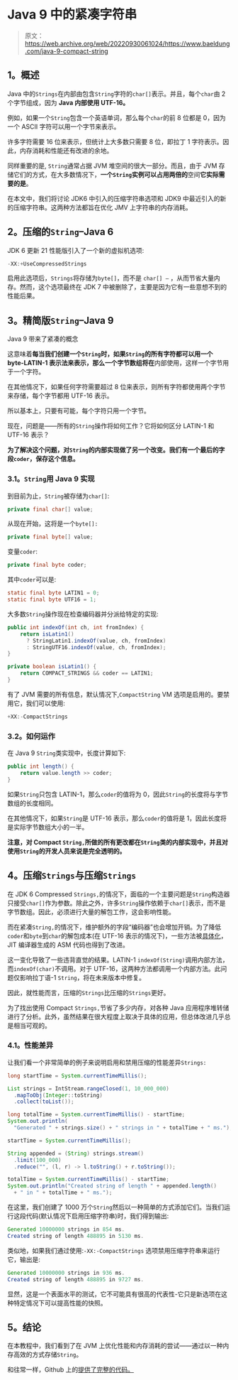 # Java 9 中的紧凑字符串

> 原文：<https://web.archive.org/web/20220930061024/https://www.baeldung.com/java-9-compact-string>

## 1。概述

Java 中的`Strings`在内部由包含`String`字符的`char[]`表示。并且，每个`char`由 2 个字节组成，因为 **Java 内部使用 UTF-16。**

例如，如果一个`String`包含一个英语单词，那么每个`char`的前 8 位都是 0，因为一个 ASCII 字符可以用一个字节来表示。

许多字符需要 16 位来表示，但统计上大多数只需要 8 位，即拉丁 1 字符表示。因此，内存消耗和性能还有改进的余地。

同样重要的是, `String`通常占据 JVM 堆空间的很大一部分。而且，由于 JVM 存储它们的方式，在大多数情况下，**一个`String`实例可以占用两倍的**空间**它实际需要的是**。

在本文中，我们将讨论 JDK6 中引入的压缩字符串选项和 JDK9 中最近引入的新的压缩字符串。这两种方法都旨在优化 JMV 上字符串的内存消耗。

## 2。压缩的`String`–Java 6

JDK 6 更新 21 性能版引入了一个新的虚拟机选项:

```java
-XX:+UseCompressedStrings
```

启用此选项后，`Strings`将存储为`byte[]`，而不是 `char[] –` ，从而节省大量内存。然而，这个选项最终在 JDK 7 中被删除了，主要是因为它有一些意想不到的性能后果。

## 3。精简版`String`–Java 9

Java 9 带来了紧凑的概念

这意味着**每当我们创建一个`String`时，如果`String`的所有字符都可以用一个 byte-LATIN-1 表示法来表示，那么一个字节数组将在**内部使用，这样一个字节用于一个字符。

在其他情况下，如果任何字符需要超过 8 位来表示，则所有字符都使用两个字节来存储，每个字节都用 UTF-16 表示。

所以基本上，只要有可能，每个字符只用一个字节。

现在，问题是——所有的`String`操作将如何工作？它将如何区分 LATIN-1 和 UTF-16 表示？

**为了解决这个问题，对`String`的内部实现做了另一个改变。我们有一个最后的字段`coder`，保存这个信息。**

### 3.1。`String`用 Java 9 实现

到目前为止，`String`被存储为`char[]`:

```java
private final char[] value;
```

从现在开始，这将是一个`byte[]:`

```java
private final byte[] value;
```

变量`coder`:

```java
private final byte coder;
```

其中`coder`可以是:

```java
static final byte LATIN1 = 0;
static final byte UTF16 = 1;
```

大多数`String`操作现在检查编码器并分派给特定的实现:

```java
public int indexOf(int ch, int fromIndex) {
    return isLatin1() 
      ? StringLatin1.indexOf(value, ch, fromIndex) 
      : StringUTF16.indexOf(value, ch, fromIndex);
}  

private boolean isLatin1() {
    return COMPACT_STRINGS && coder == LATIN1;
} 
```

有了 JVM 需要的所有信息，默认情况下,`CompactString` VM 选项是启用的。要禁用它，我们可以使用:

```java
+XX:-CompactStrings
```

### 3.2。如何运作

在 Java 9 `String`类实现中，长度计算如下:

```java
public int length() {
    return value.length >> coder;
}
```

如果`String`只包含 LATIN-1，那么`coder`的值将为 0，因此`String`的长度将与字节数组的长度相同。

在其他情况下，如果`String`是 UTF-16 表示，那么`coder`的值将是 1，因此长度将是实际字节数组大小的一半。

**注意，对 Compact `String,`所做的所有更改都在`String`类的内部实现中，并且对使用`String`的开发人员来说是完全透明的。**

## 4。压缩`Strings`与压缩`Strings`

在 JDK 6 Compressed `Strings,`的情况下，面临的一个主要问题是`String`构造器只接受`char[]`作为参数。除此之外，许多`String`操作依赖于`char[]`表示，而不是字节数组。因此，必须进行大量的解包工作，这会影响性能。

而在紧凑`String,`的情况下，维护额外的字段“编码器”也会增加开销。为了降低`coder`和`byte`到`char`的解包成本(在 UTF-16 表示的情况下)，一些方法被[具体化](https://web.archive.org/web/20220630012154/https://en.wikipedia.org/wiki/Intrinsic_function)，JIT 编译器生成的 ASM 代码也得到了改进。

这一变化导致了一些违背直觉的结果。LATIN-1 `indexOf(String)`调用内部方法，而`indexOf(char)`不调用。对于 UTF-16，这两种方法都调用一个内部方法。此问题仅影响拉丁语-1 `String`，将在未来版本中修复。

因此，就性能而言，压缩的`Strings`比压缩的`Strings`更好。

为了找出使用 Compact `Strings,`节省了多少内存，对各种 Java 应用程序堆转储进行了分析。此外，虽然结果在很大程度上取决于具体的应用，但总体改进几乎总是相当可观的。

### 4.1。性能差异

让我们看一个非常简单的例子来说明启用和禁用压缩的性能差异`Strings:`

```java
long startTime = System.currentTimeMillis();

List strings = IntStream.rangeClosed(1, 10_000_000)
  .mapToObj(Integer::toString) 
  .collect(toList());

long totalTime = System.currentTimeMillis() - startTime;
System.out.println(
  "Generated " + strings.size() + " strings in " + totalTime + " ms.");

startTime = System.currentTimeMillis();

String appended = (String) strings.stream()
  .limit(100_000)
  .reduce("", (l, r) -> l.toString() + r.toString());

totalTime = System.currentTimeMillis() - startTime;
System.out.println("Created string of length " + appended.length() 
  + " in " + totalTime + " ms.");
```

在这里，我们创建了 1000 万个`String`然后以一种简单的方式添加它们。当我们运行这段代码(默认情况下启用压缩字符串)时，我们得到输出:

```java
Generated 10000000 strings in 854 ms.
Created string of length 488895 in 5130 ms.
```

类似地，如果我们通过使用:`-XX:-CompactStrings` 选项禁用压缩字符串来运行它，输出是:

```java
Generated 10000000 strings in 936 ms.
Created string of length 488895 in 9727 ms.
```

显然，这是一个表面水平的测试，它不可能具有很高的代表性-它只是新选项在这种特定情况下可以提高性能的快照。

## 5。结论

在本教程中，我们看到了在 JVM 上优化性能和内存消耗的尝试——通过以一种内存高效的方式存储`String`。

和往常一样，Github 上的[提供了完整的代码。](https://web.archive.org/web/20220630012154/https://github.com/eugenp/tutorials/tree/master/core-java-modules/core-java-strings)